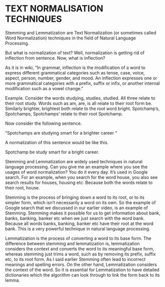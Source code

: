 # TEXT NORMALISATION TECHNIQUES


Stemming and Lemmatization are Text Normalization (or sometimes called Word Normalization) techniques in the field of Natural Language Processing. 



But what is normalization of text? Well, normalization is getting rid of inflection from sentence. Now, what is inflection? 



As it is in wiki, “In grammar, inflection is the modification of a word to express different grammatical categories such as tense, case, voice, aspect, person, number, gender, and mood. An inflection expresses one or more grammatical categories with a prefix, suffix or infix, or another internal modification such as a vowel change.”



Example. Consider the words studying, studies, studied. All three relate to their root study. Words such as am, are, is all relate to their root form be. Similarly brighter, brightest both relate to the root word bright. Spotchamp’s, Spotchamps, Spotchamps’ relate to their root Spotchamp.



Now consider the following sentence.

“Spotchamps are studying smart for a brighter career “



A normalization of this sentence would be like this.

Spotchamp be study smart for a bright career.



Stemming and Lemmatization are widely used techniques in natural language processing. Can you give me an example where you see the usages of word normalization? You do it every day. It’s used in Google search. For an example, when you search for the word house, you also see search results for houses, housing etc. Because both the words relate to their root, house.



Stemming is the process of bringing down a word to its root, or to its simpler form, which isn’t necessarily a word on its own. So the example of Google search that we discussed in our earlier video, is an example of Stemming. Stemming makes it possible for us to get information about bank, banks, banking, banker etc when we just search with the word bank. Because all words banks, banking, banker etc have their root at the word bank. This is a very powerful technique in natural language processing.

Lemmatization is the process of converting a word to its base form. The difference between stemming and lemmatization is, lemmatization considers the context and converts the word to its meaningful base form, whereas stemming just trims a word, such as by removing its prefix, suffix etc, to its root form. As I said earlier Stemming often lead to incorrect meanings and spelling errors. On the other hand, Lemmatization considers the context of the word. So it is essential for Lemmatization to have detailed dictionaries which the algorithm can look through to link the form back to its lemma.
